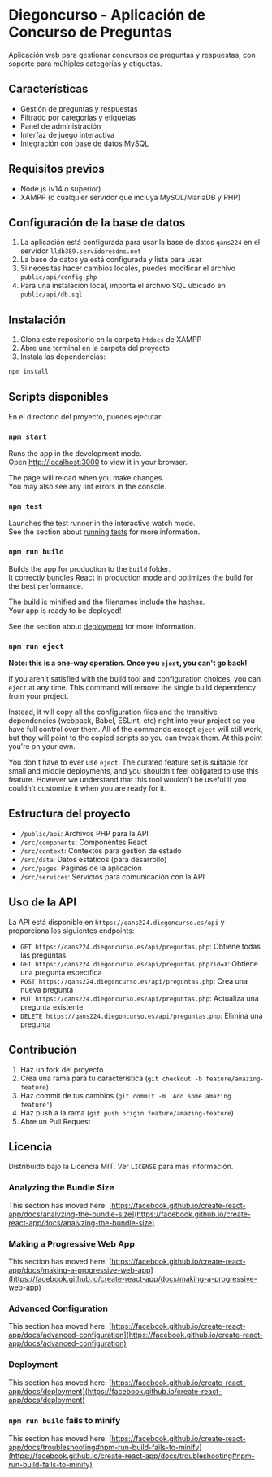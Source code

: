 # Diegoncurso - Aplicación de Concurso de Preguntas

Aplicación web para gestionar concursos de preguntas y respuestas, con soporte para múltiples categorías y etiquetas.

## Características

- Gestión de preguntas y respuestas
- Filtrado por categorías y etiquetas
- Panel de administración
- Interfaz de juego interactiva
- Integración con base de datos MySQL

## Requisitos previos

- Node.js (v14 o superior)
- XAMPP (o cualquier servidor que incluya MySQL/MariaDB y PHP)

## Configuración de la base de datos

1. La aplicación está configurada para usar la base de datos `qans224` en el servidor `lldb389.servidoresdns.net`
2. La base de datos ya está configurada y lista para usar
3. Si necesitas hacer cambios locales, puedes modificar el archivo `public/api/config.php`
4. Para una instalación local, importa el archivo SQL ubicado en `public/api/db.sql`

## Instalación

1. Clona este repositorio en la carpeta `htdocs` de XAMPP
2. Abre una terminal en la carpeta del proyecto
3. Instala las dependencias:

```bash
npm install
```

## Scripts disponibles

En el directorio del proyecto, puedes ejecutar:

### `npm start`

Runs the app in the development mode.\
Open [http://localhost:3000](http://localhost:3000) to view it in your browser.

The page will reload when you make changes.\
You may also see any lint errors in the console.

### `npm test`

Launches the test runner in the interactive watch mode.\
See the section about [running tests](https://facebook.github.io/create-react-app/docs/running-tests) for more information.

### `npm run build`

Builds the app for production to the `build` folder.\
It correctly bundles React in production mode and optimizes the build for the best performance.

The build is minified and the filenames include the hashes.\
Your app is ready to be deployed!

See the section about [deployment](https://facebook.github.io/create-react-app/docs/deployment) for more information.

### `npm run eject`

**Note: this is a one-way operation. Once you `eject`, you can't go back!**

If you aren't satisfied with the build tool and configuration choices, you can `eject` at any time. This command will remove the single build dependency from your project.

Instead, it will copy all the configuration files and the transitive dependencies (webpack, Babel, ESLint, etc) right into your project so you have full control over them. All of the commands except `eject` will still work, but they will point to the copied scripts so you can tweak them. At this point you're on your own.

You don't have to ever use `eject`. The curated feature set is suitable for small and middle deployments, and you shouldn't feel obligated to use this feature. However we understand that this tool wouldn't be useful if you couldn't customize it when you are ready for it.

## Estructura del proyecto

- `/public/api`: Archivos PHP para la API
- `/src/components`: Componentes React
- `/src/context`: Contextos para gestión de estado
- `/src/data`: Datos estáticos (para desarrollo)
- `/src/pages`: Páginas de la aplicación
- `/src/services`: Servicios para comunicación con la API

## Uso de la API

La API está disponible en `https://qans224.diegoncurso.es/api` y proporciona los siguientes endpoints:

- `GET https://qans224.diegoncurso.es/api/preguntas.php`: Obtiene todas las preguntas
- `GET https://qans224.diegoncurso.es/api/preguntas.php?id=X`: Obtiene una pregunta específica
- `POST https://qans224.diegoncurso.es/api/preguntas.php`: Crea una nueva pregunta
- `PUT https://qans224.diegoncurso.es/api/preguntas.php`: Actualiza una pregunta existente
- `DELETE https://qans224.diegoncurso.es/api/preguntas.php`: Elimina una pregunta

## Contribución

1. Haz un fork del proyecto
2. Crea una rama para tu característica (`git checkout -b feature/amazing-feature`)
3. Haz commit de tus cambios (`git commit -m 'Add some amazing feature'`)
4. Haz push a la rama (`git push origin feature/amazing-feature`)
5. Abre un Pull Request

## Licencia

Distribuido bajo la Licencia MIT. Ver `LICENSE` para más información.

### Analyzing the Bundle Size

This section has moved here: [https://facebook.github.io/create-react-app/docs/analyzing-the-bundle-size](https://facebook.github.io/create-react-app/docs/analyzing-the-bundle-size)

### Making a Progressive Web App

This section has moved here: [https://facebook.github.io/create-react-app/docs/making-a-progressive-web-app](https://facebook.github.io/create-react-app/docs/making-a-progressive-web-app)

### Advanced Configuration

This section has moved here: [https://facebook.github.io/create-react-app/docs/advanced-configuration](https://facebook.github.io/create-react-app/docs/advanced-configuration)

### Deployment

This section has moved here: [https://facebook.github.io/create-react-app/docs/deployment](https://facebook.github.io/create-react-app/docs/deployment)

### `npm run build` fails to minify

This section has moved here: [https://facebook.github.io/create-react-app/docs/troubleshooting#npm-run-build-fails-to-minify](https://facebook.github.io/create-react-app/docs/troubleshooting#npm-run-build-fails-to-minify)
